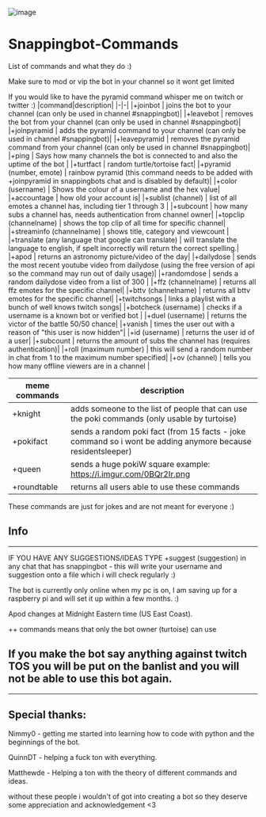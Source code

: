 ![image](https://static-cdn.jtvnw.net/emoticons/v1/304645329/3.0)

# Snappingbot-Commands
List of commands and what they do :) 

Make sure to mod or vip the bot in your channel so it wont get limited

If you would like to have the pyramid command whisper me on twitch or twitter :) 
|command|description|
|-|-|
|+joinbot | joins the bot to your channel (can only be used in channel #snappingbot)|
|+leavebot | removes the bot from your channel (can only be used in channel #snappingbot)|
|+joinpyramid | adds the pyramid command to your channel (can only be used in channel #snappingbot)|
|+leavepyramid | removes the pyramid command from your channel (can only be used in channel #snappingbot)|
|+ping | Says how many channels the bot is connected to and also the uptime of the bot |
|+turtfact | random turtle/tortoise fact|
|+pyramid (number, emote) | rainbow pyramid (this command needs to be added with +joinpyramid in snappingbots chat and is disabled by default)|
|+color (username) | Shows the colour of a username and the hex value|
|+accountage | how old your account is|
|+sublist (channel) | list of all emotes a channel has, including tier 1 through 3 |
|+subcount | how many subs a channel has, needs authentication from channel owner|
|+topclip (channelname) | shows the top clip of all time for specific channel|
|+streaminfo (channelname) | shows title, category and viewcount |
|+translate (any language that google can translate) | will translate the language to english, if spelt incorrectly will return the correct spelling.|
|+apod | returns an astronomy picture/video of the day|
|+dailydose | sends the most recent youtube video from dailydose (using the free version of api so the command may run out of daily usage)|
|+randomdose | sends a random dailydose video from a list of 300 |
|+ffz (channelname) | returns all ffz emotes for the specific channel|
|+bttv (channelname) | returns all bttv emotes for the specific channel|
|+twitchsongs | links a playlist with a bunch of well knows twitch songs|
|+botcheck (username) | checks if a username is a known bot or verified bot |
|+duel (username) | returns the victor of the battle 50/50 chance|
|+vanish | times the user out with a reason of "this user is now hidden"|
|+id (username) | returns the user id of a user|
|+subcount | returns the amount of subs the channel has (requires authentication)|
|+roll (maximum number) | this will send a random number in chat from 1 to the maximum number specified|
|+ov (channel) | tells you how many offline viewers are in a channel |

|meme commands|description|
|-|-|
|+knight | adds someone to the list of people that can use the poki commands (only usable by turtoise)|
|+pokifact | sends a random poki fact (from 15 facts - joke command so i wont be adding anymore because residentsleeper)|
|+queen | sends a huge pokiW square example: https://i.imgur.com/0BQr2Ir.png |
|+roundtable | returns all users able to use these commands|

These commands are just for jokes and are not meant for everyone :) 

## Info
---
IF YOU HAVE ANY SUGGESTIONS/IDEAS TYPE +suggest (suggestion) in any chat that has snappingbot - this will write  your username and suggestion onto a file which i will check regularly :) 

The bot is currently only online when my pc is on, I am saving up for a raspberry pi and will set it up within a few months. :) 

Apod changes at Midnight Eastern time (US East Coast). 

++ commands means that only the bot owner (turtoise) can use

## If you make the bot say anything against twitch TOS you will be put on the banlist and you will not be able to use this bot again. 
---

## Special  thanks:

Nimmy0 - getting me started into learning how to code with python and the beginnings of the bot.

QuinnDT - helping a fuck ton with everything.

Matthewde - Helping a ton with the theory of different commands and ideas.

without these people i wouldn't of got into creating a bot so they deserve some appreciation and acknowledgement <3

